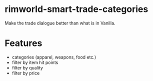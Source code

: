 # rimworld-smart-trade-categories
Make the trade dialogue better than what is in Vanilla.

# Features
- categories (apparel, weapons, food etc.)
- filter by item hit points
- filter by quality
- filter by price
